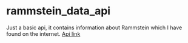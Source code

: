 # rammstein_data_api
Just a basic api, it contains information about Rammstein which I have found on the internet.
[Api link](https://rammstein-data-api.herokuapp.com/)
